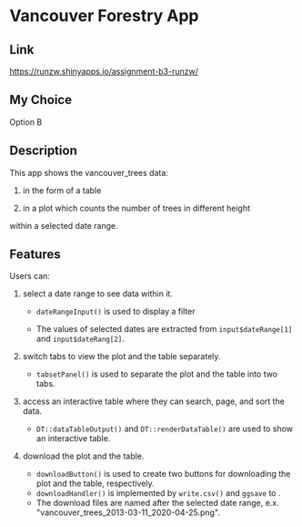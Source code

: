 # Vancouver Forestry App

## Link

<https://runzw.shinyapps.io/assignment-b3-runzw/>

## My Choice

Option B

## Description

This app shows the vancouver_trees data:

1.  in the form of a table

2.  in a plot which counts the number of trees in different height

within a selected date range.

## Features

Users can:

1.  select a date range to see data within it.

    -   `dateRangeInput()` is used to display a filter

    -   The values of selected dates are extracted from `input$dateRange[1]` and `input$dateRang[2]`.

2.  switch tabs to view the plot and the table separately.

    -   `tabsetPanel()` is used to separate the plot and the table into two tabs.

3.  access an interactive table where they can search, page, and sort the data.

    -   `DT::dataTableOutput()` and `DT::renderDataTable()` are used to show an interactive table.

4.  download the plot and the table.

    -   `downloadButton()` is used to create two buttons for downloading the plot and the table, respectively.
    -   `downloadHandler()` is implemented by `write.csv()` and `ggsave` to .
    -   The download files are named after the selected date range, e.x. "vancouver_trees_2013-03-11_2020-04-25.png".
